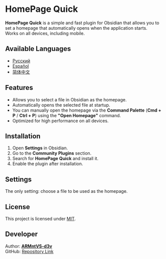 # HomePage Quick

**HomePage Quick** is a simple and fast plugin for Obsidian that allows you to set a homepage that automatically opens when the application starts. Works on all devices, including mobile.

## Available Languages
- [Русский](/docs/README.ru.md)
- [Español](/docs/README.es.md)
- [简体中文](/docs/README.zh.md)

## Features
- Allows you to select a file in Obsidian as the homepage.
- Automatically opens the selected file at startup.
- You can manually open the homepage via the **Command Palette** (**Cmd + P** / **Ctrl + P**) using the **"Open Homepage"** command.
- Optimized for high performance on all devices.

## Installation
1. Open **Settings** in Obsidian.
2. Go to the **Community Plugins** section.
3. Search for **HomePage Quick** and install it.
4. Enable the plugin after installation.

## Settings
The only setting: choose a file to be used as the homepage.

## License
This project is licensed under [MIT](LICENSE).

## Developer
Author: **[ARMntVS-d3v](https://github.com/ARMntVS-d3v/)**  
GitHub: [Repository Link](https://github.com/ARMntVS-d3v/obsidian-homepage-quick/)
